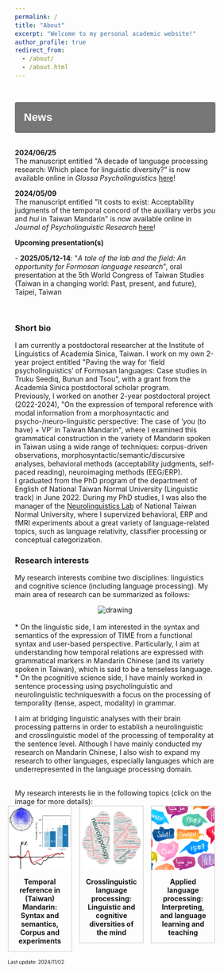 ```yaml
---
permalink: /
title: "About"
excerpt: "Welcome to my personal academic website!"
author_profile: true
redirect_from: 
  - /about/
  - /about.html
---
```


<br>
<style>
.collapsible {
  background-color: #777;
  color: white;
  cursor: pointer;
  padding: 18px;
  width: 100%;
  border: none;
  text-align: left;
  outline: none;
  border-radius: 4px;
  font-size: 22px;
}

.active, .collapsible:hover {
  background-color: #555;
}

.collapsible:after {
  content: '\002B';
  color: white;
  font-weight: bold;
  float: right;
  margin-left: 5px;
}

.active:after {
  content: "\2212";
}

.content {
  padding: 0 18px;
  max-height: 0;
  overflow: hidden;
  transition: max-height 0.4s ease-out;
  background-color: #eeeeee;
  color: #e06666;
  border-left: solid #777 4px;
  border-radius: 4px;
  font-size: 18px;
}
</style>

<body>
<button class="collapsible"><b>News</b></button>
<div class="content">
<br>
<p><b>2024/06/25</b><br>The manuscript entitled "A decade of language processing research: Which place for linguistic diversity?" is now available online in <i>Glossa Psycholinguistics</i> <a href="https://doi.org/10.5070/G60111432" target="_blank">here</a>!
</p>
<p><b>2024/05/09</b><br>The manuscript entitled "It costs to exist: Acceptability judgments of the temporal concord of the auxiliary verbs <i>you</i> and <i>hui</i> in Taiwan Mandarin" is now available online in <i>Journal of Psycholinguistic Research</i> <a href="https://doi.org/10.1007/s10936-024-10086-5" target="_blank">here</a>!
</p>
<p><b>Upcoming presentation(s)</b></p>
<p>
- <b>2025/05/12-14</b>: "<i>A tale of the lab and the field: An opportunity for Formosan language research</i>", oral presentation at the 5th World Congress of Taiwan Studies (Taiwan in a changing world: Past, present, and future), Taipei, Taiwan
<br>
</p>
</div>



<script>
var coll = document.getElementsByClassName("collapsible");
var i;

for (i = 0; i < coll.length; i++) {
  coll[i].addEventListener("click", function() {
    this.classList.toggle("active");
    var content = this.nextElementSibling;
    if (content.style.maxHeight){
      content.style.maxHeight = null;
    } else {
      content.style.maxHeight = content.scrollHeight + "px";
    } 
  });
}
</script>
</body>

<br>

### Short bio

I am currently a postdoctoral researcher at the Institute of Linguistics of Academia Sinica, Taiwan. I work on my own 2-year project entitled "Paving the way for ‘field psycholinguistics’ of Formosan languages: Case studies in Truku Seediq, Bunun and Tsou", with a grant from the Academia Sinica postdoctoral scholar program. 
<br>
Previously, I worked on another 2-year postdoctoral project (2022-2024), "On the expression of temporal reference with modal information from a morphosyntactic and psycho-/neuro-linguistic perspective: The case of ‘<i>you</i> (to have) + VP’ in Taiwan Mandarin", where I examined this grammatical construction in the variety of Mandarin spoken in Taiwan using a wide range of techniques: corpus-driven observations, morphosyntactic/semantic/discursive analyses, behavioral methods (acceptability judgments, self-paced reading), neuroimaging methods (EEG/ERP).
<br>
I graduated from the PhD program of the department of English of National Taiwan Normal University (Linguistic track) in June 2022. During my PhD studies, I was also the manager of the <a href="https://sites.google.com/view/neurolinguisticslabntnu" target="_blank">Neurolinguistics Lab</a> of National Taiwan Normal University, where I supervized behavioral, ERP and fMRI experiments about a great variety of language-related topics, such as language relativity, classifier processing or conceptual categorization.

### Research interests

My research interests combine two disciplines: linguistics and cognitive science (including language processing). My main area of research can be summarized as follows:
<br>
<center>
<img src="https://aymeric-collart.github.io/images/GeneralResearch.jpg" alt="drawing" width="75%"/>
</center>
<br>
* On the linguistic side, I am interested in the syntax and semantics of the expression of TIME from a functional syntax and user-based perspective. Particularly, I aim at understanding how temporal relations are expressed with grammatical markers in Mandarin Chinese (and its variety spoken in Taiwan), which is said to be a tenseless language.
* On the pcognitive science side, I have mainly worked in sentence processing using psycholinguistic and neurolinguistic techniqueswith a focus on the processing of temporality (tense, aspect, modality) in grammar. 

I aim at bridging linguistic analyses with their brain processing patterns in order to establish a neurolinguistic and crosslinguistic model of the processing of temporality at the sentence level. Although I have mainly conducted my research on Mandarin Chinese, I also wish to expand my research to other languages, especially languages which are underrepresented in the language processing domain.

<br>
My research interests lie in the following  topics (click on the image for more details):


<style>

div.gallery {
  border: 1px solid #ccc;
}

div.gallery:hover {
  border: 1px solid #777;
}

div.gallery img {
  width: 100%;
  height: auto;
}

div.desc {
  padding: 12px;
  text-align: center;
}

* {
  box-sizing: border-box;
}

.container {
  display: grid; 
  grid-auto-rows: 1fr; 
  grid-template-columns: 32% 32% 32%; 
  grid-template-rows: auto auto auto; 
  gap: 15px 15px; 
  grid-template-areas: 
    "Project1 Project2 Project 3"; 
  justify-content: center; 
  justify-items: stretch; 
  align-items: stretch; 
}

</style>



<div class="container">
<div class="Project1">
  <div class="gallery">
    <a target="_blank" href="https://aymeric-collart.github.io/projects/1-Mandarin_Syntax_Semantics_Corpus_Experiments_Temporal/">
      <img src="./../images/Project1.png" width="200" height="200">
    </a>
    <div class="desc">
<b>Temporal reference in (Taiwan) Mandarin: Syntax and semantics, Corpus and experiments</b></div>
  </div>
</div>

<div class="Project2">
  <div class="gallery">
    <a target="_blank" href="https://aymeric-collart.github.io/projects/2-Crosslinguistic_Processing">
      <img src="./../images/Project2.png" width="250" height="250">
    </a>
    <div class="desc"><b>Crosslinguistic language processing: Linguistic and cognitive diversities of the mind</b></div>
  </div>
</div>

<div class="Project3">
  <div class="gallery">
    <a target="_blank" href="https://aymeric-collart.github.io/projects/3-Applied_language_processing/">
      <img src="./../images/Project3.png" width="200" height="200">
    </a>
    <div class="desc"><b>Applied language processing: Interpreting, and language learning and teaching</b></div>
  </div>
</div>

<br>
<font size="1">Last update: 2024/11/02</font>
